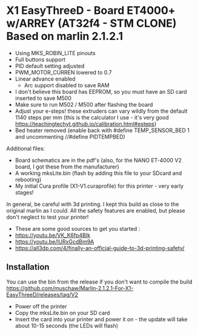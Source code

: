 # X1 EasyThreeD - Board ET4000+ w/ARREY (AT32f4 - STM CLONE) Based on marlin 2.1.2.1

* Using MKS_ROBIN_LITE pinouts 
* Full buttons support 
* PID default setting adjusted
* PWM_MOTOR_CURREN lowered to 0.7
* Linear advance enabled 
  * Arc support disabled to save RAM 
* I don't believe this board has EEPROM, so you must have an SD card inserted to save M500 
 * Make sure to run M502 / M500 after flashing the board 
 * Adjust your e-steps! these extruders can vary wildly from the default 1140 steps per mm (this is the calculator I use - it's very good https://teachingtechyt.github.io/calibration.html#esteps)
 * Bed heater removed (enable back with #define TEMP_SENSOR_BED 1 and uncommenting //#define PIDTEMPBED)


Additional files: 
* Board schematics are in the pdf's (also, for the NANO ET-4000 V2 board, I got these from the manufacturer)
* A working mksLite.bin (flash by adding this file to your SDcard and rebooting)
* My initial Cura profile (X1-V1.curaprofile) for this printer - very early stages!

In general, be careful with 3d printing.
I kept this build as close to the original marlin as I could. 
All the safety features are enabled, but please don't neglect to test your printer! 
* These are some good sources to get you started : 
 * https://youtu.be/VK_K6fp4BIk
 * https://youtu.be/lURxGcdBm9A
 * https://all3dp.com/4/finally-an-official-guide-to-3d-printing-safety/


## Installation 

You can use the bin from the release if you don't want to compile the build https://github.com/muschaw/Marlin-2.1.2.1-For-X1-EasyThreeD/releases/tag/V2
* Power off the printer
* Copy the mksLite.bin on your SD card
* Insert the card into your printer and power it on - the update will take about 10-15 seconds (the LEDs will flash) 






